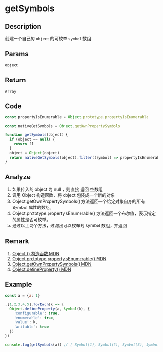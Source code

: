 # getSymbols 

## Description 
创建一个自己的 `object` 的可枚举 `symbol` 数组
## Params
`object`
## Return
`Array`

## Code
```js
const propertyIsEnumerable = Object.prototype.propertyIsEnumerable

const nativeGetSymbols = Object.getOwnPropertySymbols

function getSymbols(object) {
  if (object == null) {
    return []
  }
  object = Object(object)
  return nativeGetSymbols(object).filter((symbol) => propertyIsEnumerable.call(object, symbol))
}
```
## Analyze
1. 如果传入的 object 为 null ，则直接 返回 空数组
2. 调用 Object 构造函数，将 object 包装成一个新的对象
3. Object.getOwnPropertySymbols() 方法返回一个给定对象自身的所有 Symbol 属性的数组。
4. Object.prototype.propertyIsEnumerable() 方法返回一个布尔值，表示指定的属性是否可枚举。
5. 通过以上两个方法，过滤出可以枚举的 symbol 数组，并返回
## Remark
1. [Object () 构造函数 MDN](https://developer.mozilla.org/zh-CN/docs/Web/JavaScript/Reference/Global_Objects/Object/Object)
2. [Object.prototype.propertyIsEnumerable() MDN](https://developer.mozilla.org/zh-CN/docs/Web/JavaScript/Reference/Global_Objects/Object/propertyIsEnumerable)
3. [Object.getOwnPropertySymbols() MDN](https://developer.mozilla.org/zh-CN/docs/Web/JavaScript/Reference/Global_Objects/Object/getOwnPropertySymbols)
4. [Object.defineProperty() MDN](https://developer.mozilla.org/zh-CN/docs/Web/JavaScript/Reference/Global_Objects/Object/defineProperty)
## Example
```js
const a = {a: 1}

;[1,2,3,4,5].forEach(k => {
  Object.defineProperty(a, Symbol(k), {
    'configurable': true,
    'enumerable': true,
    'value': k,
    'writable': true
  })
})

console.log(getSymbols(a)) // [ Symbol(1), Symbol(2), Symbol(3), Symbol(4), Symbol(5) ]

```
